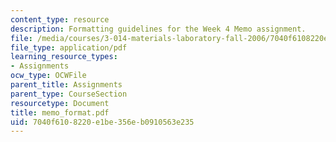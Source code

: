 ```yaml
---
content_type: resource
description: Formatting guidelines for the Week 4 Memo assignment.
file: /media/courses/3-014-materials-laboratory-fall-2006/7040f6108220e1be356eb0910563e235_memo_format.pdf
file_type: application/pdf
learning_resource_types:
- Assignments
ocw_type: OCWFile
parent_title: Assignments
parent_type: CourseSection
resourcetype: Document
title: memo_format.pdf
uid: 7040f610-8220-e1be-356e-b0910563e235
---
```

